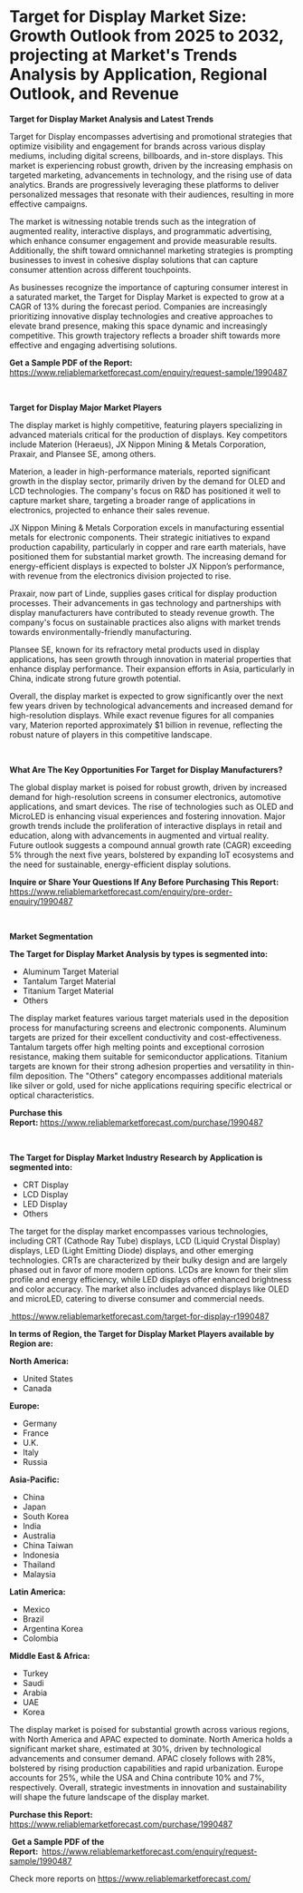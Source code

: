 <p><h1>Target for Display Market Size: Growth Outlook from 2025 to 2032, projecting at Market's Trends Analysis by Application, Regional Outlook, and Revenue</h1></p><p><strong>Target for Display Market Analysis and Latest Trends</strong></p>
<p><p>Target for Display encompasses advertising and promotional strategies that optimize visibility and engagement for brands across various display mediums, including digital screens, billboards, and in-store displays. This market is experiencing robust growth, driven by the increasing emphasis on targeted marketing, advancements in technology, and the rising use of data analytics. Brands are progressively leveraging these platforms to deliver personalized messages that resonate with their audiences, resulting in more effective campaigns.</p><p>The market is witnessing notable trends such as the integration of augmented reality, interactive displays, and programmatic advertising, which enhance consumer engagement and provide measurable results. Additionally, the shift toward omnichannel marketing strategies is prompting businesses to invest in cohesive display solutions that can capture consumer attention across different touchpoints.</p><p>As businesses recognize the importance of capturing consumer interest in a saturated market, the Target for Display Market is expected to grow at a CAGR of 13% during the forecast period. Companies are increasingly prioritizing innovative display technologies and creative approaches to elevate brand presence, making this space dynamic and increasingly competitive. This growth trajectory reflects a broader shift towards more effective and engaging advertising solutions.</p></p>
<p><strong>Get a Sample PDF of the Report:&nbsp;</strong> <a href="https://www.reliablemarketforecast.com/enquiry/request-sample/1990487?utm_campaign=3197&utm_medium=2&utm_source=Github&utm_content=ia&utm_term=03042025&utm_id=target-for-display">https://www.reliablemarketforecast.com/enquiry/request-sample/1990487</a></p>
<p>&nbsp;</p>
<p><strong>Target for Display Major Market Players</strong></p>
<p><p>The display market is highly competitive, featuring players specializing in advanced materials critical for the production of displays. Key competitors include Materion (Heraeus), JX Nippon Mining & Metals Corporation, Praxair, and Plansee SE, among others.</p><p>Materion, a leader in high-performance materials, reported significant growth in the display sector, primarily driven by the demand for OLED and LCD technologies. The company's focus on R&D has positioned it well to capture market share, targeting a broader range of applications in electronics, projected to enhance their sales revenue.</p><p>JX Nippon Mining & Metals Corporation excels in manufacturing essential metals for electronic components. Their strategic initiatives to expand production capability, particularly in copper and rare earth materials, have positioned them for substantial market growth. The increasing demand for energy-efficient displays is expected to bolster JX Nippon’s performance, with revenue from the electronics division projected to rise.</p><p>Praxair, now part of Linde, supplies gases critical for display production processes. Their advancements in gas technology and partnerships with display manufacturers have contributed to steady revenue growth. The company's focus on sustainable practices also aligns with market trends towards environmentally-friendly manufacturing.</p><p>Plansee SE, known for its refractory metal products used in display applications, has seen growth through innovation in material properties that enhance display performance. Their expansion efforts in Asia, particularly in China, indicate strong future growth potential.</p><p>Overall, the display market is expected to grow significantly over the next few years driven by technological advancements and increased demand for high-resolution displays. While exact revenue figures for all companies vary, Materion reported approximately $1 billion in revenue, reflecting the robust nature of players in this competitive landscape.</p></p>
<p>&nbsp;</p>
<p><strong>What Are The Key Opportunities For Target for Display Manufacturers?</strong></p>
<p><p>The global display market is poised for robust growth, driven by increased demand for high-resolution screens in consumer electronics, automotive applications, and smart devices. The rise of technologies such as OLED and MicroLED is enhancing visual experiences and fostering innovation. Major growth trends include the proliferation of interactive displays in retail and education, along with advancements in augmented and virtual reality. Future outlook suggests a compound annual growth rate (CAGR) exceeding 5% through the next five years, bolstered by expanding IoT ecosystems and the need for sustainable, energy-efficient display solutions.</p></p>
<p><strong>Inquire or Share Your Questions If Any Before Purchasing This Report:</strong> <a href="https://www.reliablemarketforecast.com/enquiry/pre-order-enquiry/1990487?utm_campaign=3197&utm_medium=2&utm_source=Github&utm_content=ia&utm_term=03042025&utm_id=target-for-display">https://www.reliablemarketforecast.com/enquiry/pre-order-enquiry/1990487</a></p>
<p>&nbsp;</p>
<p><strong>Market Segmentation</strong></p>
<p><strong>The Target for Display Market Analysis by types is segmented into:</strong></p>
<p><ul><li>Aluminum Target Material</li><li>Tantalum Target Material</li><li>Titanium Target Material</li><li>Others</li></ul></p>
<p><p>The display market features various target materials used in the deposition process for manufacturing screens and electronic components. Aluminum targets are prized for their excellent conductivity and cost-effectiveness. Tantalum targets offer high melting points and exceptional corrosion resistance, making them suitable for semiconductor applications. Titanium targets are known for their strong adhesion properties and versatility in thin-film deposition. The "Others" category encompasses additional materials like silver or gold, used for niche applications requiring specific electrical or optical characteristics.</p></p>
<p><strong>Purchase this Report:&nbsp;</strong><a href="https://www.reliablemarketforecast.com/purchase/1990487?utm_campaign=3197&utm_medium=2&utm_source=Github&utm_content=ia&utm_term=03042025&utm_id=target-for-display">https://www.reliablemarketforecast.com/purchase/1990487</a></p>
<p>&nbsp;</p>
<p><strong>The Target for Display Market Industry Research by Application is segmented into:</strong></p>
<p><ul><li>CRT Display</li><li>LCD Display</li><li>LED Display</li><li>Others</li></ul></p>
<p><p>The target for the display market encompasses various technologies, including CRT (Cathode Ray Tube) displays, LCD (Liquid Crystal Display) displays, LED (Light Emitting Diode) displays, and other emerging technologies. CRTs are characterized by their bulky design and are largely phased out in favor of more modern options. LCDs are known for their slim profile and energy efficiency, while LED displays offer enhanced brightness and color accuracy. The market also includes advanced displays like OLED and microLED, catering to diverse consumer and commercial needs.</p></p>
<p><a href="https://www.reliablemarketforecast.com/target-for-display-r1990487?utm_campaign=3197&utm_medium=2&utm_source=Github&utm_content=ia&utm_term=03042025&utm_id=target-for-display">&nbsp;https://www.reliablemarketforecast.com/target-for-display-r1990487</a></p>
<p><strong>In terms of Region, the Target for Display Market Players available by Region are:</strong></p>
<p>
    <p> <strong> North America: </strong>
        <ul>
            <li>United States</li>
            <li>Canada</li>
        </ul>
        </p> 
    <p> <strong> Europe: </strong>
        <ul>
            <li>Germany</li>
            <li>France</li>
            <li>U.K.</li>
            <li>Italy</li>
            <li>Russia</li>
        </ul>
        </p> 
    <p> <strong> Asia-Pacific: </strong>
        <ul>
            <li>China</li>
            <li>Japan</li>
            <li>South Korea</li>
            <li>India</li>
            <li>Australia</li>
            <li>China Taiwan</li>
            <li>Indonesia</li>
            <li>Thailand</li>
            <li>Malaysia</li>
        </ul>
        </p> 
    <p> <strong> Latin America: </strong>
        <ul>
            <li>Mexico</li>
            <li>Brazil</li>
            <li>Argentina Korea</li>
            <li>Colombia</li>
        </ul>
        </p> 
    <p> <strong> Middle East & Africa: </strong>
        <ul>
            <li>Turkey</li>
            <li>Saudi</li>
            <li>Arabia</li>
            <li>UAE</li>
            <li>Korea</li>
        </ul>
    </p>
    </p>
<p><p>The display market is poised for substantial growth across various regions, with North America and APAC expected to dominate. North America holds a significant market share, estimated at 30%, driven by technological advancements and consumer demand. APAC closely follows with 28%, bolstered by rising production capabilities and rapid urbanization. Europe accounts for 25%, while the USA and China contribute 10% and 7%, respectively. Overall, strategic investments in innovation and sustainability will shape the future landscape of the display market.</p></p>
<p><strong>Purchase this Report: </strong><a href="https://www.reliablemarketforecast.com/purchase/1990487?utm_campaign=3197&utm_medium=2&utm_source=Github&utm_content=ia&utm_term=03042025&utm_id=target-for-display">https://www.reliablemarketforecast.com/purchase/1990487</a></p>
<p>&nbsp;<strong>Get a Sample PDF of the Report:&nbsp;&nbsp;</strong><a href="https://www.reliablemarketforecast.com/enquiry/request-sample/1990487?utm_campaign=3197&utm_medium=2&utm_source=Github&utm_content=ia&utm_term=03042025&utm_id=target-for-display">https://www.reliablemarketforecast.com/enquiry/request-sample/1990487</a></p>
<p><strong></strong></p>
<p>Check more reports on <a href="https://www.reliablemarketforecast.com/?utm_campaign=3197&utm_medium=2&utm_source=Github&utm_content=ia&utm_term=03042025&utm_id=target-for-display">https://www.reliablemarketforecast.com/</a></p>